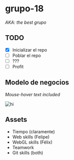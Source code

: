 # grupo-18

_AKA: the best grupo_

## TODO

- [x] Inicializar el repo
- [ ] Poblar el repo
- [ ] ???
- [ ] Profit

## Modelo de negocios

_Mouse-hover text included_

![hi](https://imgs.xkcd.com/comics/crowdsourcing.png "We don't sell products; we sell the marketplace. And by 'sell the marketplace' we mean 'play shooters, sometimes for upwards of 20 hours straight.'")

## Assets

- Tiempo (claramente)
- Web skills (Felipe)
- WebGL skills (Félix)
- Teamwork
- Git skills (both)
